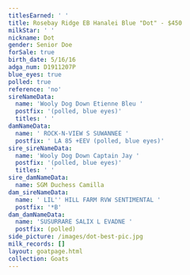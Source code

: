 ```yaml
---
titlesEarned: ' '
title: Rosebay Ridge EB Hanalei Blue "Dot" - $450
milkStar: ' '
nickname: Dot
gender: Senior Doe
forSale: true
birth_date: 5/16/16
adga_num: D1911207P
blue_eyes: true
polled: true
reference: 'no'
sireNameData:
  name: 'Wooly Dog Down Etienne Bleu '
  postfix: '(polled, blue eyes)'
  titles: ' '
damNameData:
  name: ' ROCK-N-VIEW S SUWANNEE '
  postfix: ' LA 85 +EEV (polled, blue eyes)'
sire_sireNameData:
  name: 'Wooly Dog Down Captain Jay '
  postfix: '(polled, blue eyes)'
  titles: ' '
sire_damNameData:
  name: SGM Duchess Camilla
dam_sireNameData:
  name: ' LIL'' HILL FARM RVW SENTIMENTAL '
  postfix: '*B'
dam_damNameData:
  name: 'SUSURRARE SALIX L EVADNE '
  postfix: (polled)
side_picture: /images/dot-best-pic.jpg
milk_records: []
layout: goatpage.html
collection: Goats
---
```


